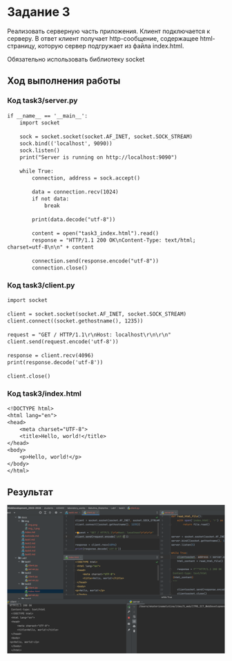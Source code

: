 # Задание 3

Реализовать серверную часть приложения. Клиент подключается к серверу. В ответ клиент получает http-сообщение,
содержащее html-страницу, которую сервер подгружает из файла index.html.

Обязательно использовать библиотеку socket

## Ход выполнения работы

### Код task3/server.py

    if __name__ == '__main__':
        import socket
    
        sock = socket.socket(socket.AF_INET, socket.SOCK_STREAM)
        sock.bind(('localhost', 9090))
        sock.listen()
        print("Server is running on http://localhost:9090")
    
        while True:
            connection, address = sock.accept()
    
            data = connection.recv(1024)
            if not data:
                break
    
            print(data.decode("utf-8"))
    
            content = open("task3_index.html").read()
            response = "HTTP/1.1 200 OK\nContent-Type: text/html; charset=utf-8\n\n" + content
    
            connection.send(response.encode("utf-8"))
            connection.close()

### Код task3/client.py

    import socket

    client = socket.socket(socket.AF_INET, socket.SOCK_STREAM)
    client.connect((socket.gethostname(), 1235))
    
    request = "GET / HTTP/1.1\r\nHost: localhost\r\n\r\n"
    client.send(request.encode('utf-8'))
    
    response = client.recv(4096)
    print(response.decode('utf-8'))
    
    client.close()


### Код task3/index.html

    <!DOCTYPE html>
    <html lang="en">
    <head>
        <meta charset="UTF-8">
        <title>Hello, world!</title>
    </head>
    <body>
        <p>Hello, world!</p>
    </body>
    </html>


## Результат

![Image](img/img_2.png)
